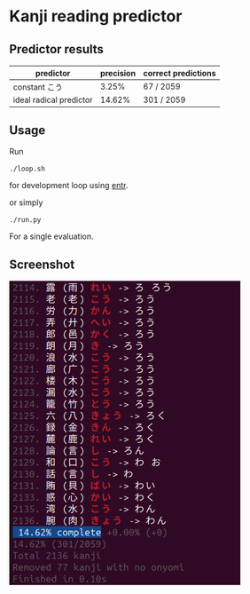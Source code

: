 # Kanji reading predictor

## Predictor results

| predictor | precision | correct predictions |
| --------- | --------- | ------------------- |
| constant こう | 3.25% | 67 / 2059 |
| ideal radical predictor | 14.62% | 301 / 2059 |

## Usage

Run
```
./loop.sh
```
for development loop using [entr](https://github.com/eradman/entr).

or simply

```
./run.py
```
For a single evaluation.

## Screenshot

![screenshot](screenshot.png)

